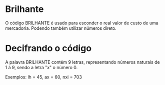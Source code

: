 # Brilhante
O código BRILHANTE é usado para esconder o real valor de custo de uma mercadoria. Podendo também utilizar números direto.
# Decifrando o código
A palavra BRILHANTE contém 9 letras, representando números naturais de 1 à 9, sendo a letra "x" o número 0.

Exemplos: lh = 45, ax = 60, nxi = 703
